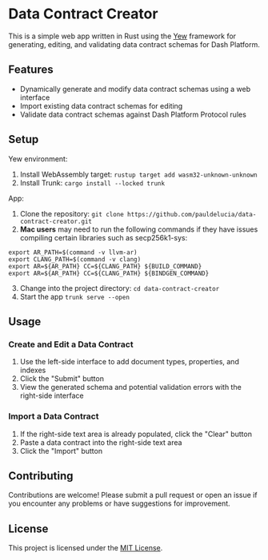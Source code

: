 # Data Contract Creator

This is a simple web app written in Rust using the [Yew](https://yew.rs/) framework for generating, editing, and validating data contract schemas for Dash Platform.

## Features

- Dynamically generate and modify data contract schemas using a web interface
- Import existing data contract schemas for editing
- Validate data contract schemas against Dash Platform Protocol rules

## Setup

Yew environment:

1. Install WebAssembly target: `rustup target add wasm32-unknown-unknown`
2. Install Trunk: `cargo install --locked trunk`

App:

1. Clone the repository: `git clone https://github.com/pauldelucia/data-contract-creator.git`
2. **Mac users** may need to run the following commands if they have issues compiling certain libraries such as secp256k1-sys:
```
export AR_PATH=$(command -v llvm-ar)
export CLANG_PATH=$(command -v clang)
export AR=${AR_PATH} CC=${CLANG_PATH} ${BUILD_COMMAND}
export AR=${AR_PATH} CC=${CLANG_PATH} ${BINDGEN_COMMAND}
```
3. Change into the project directory: `cd data-contract-creator`
4. Start the app `trunk serve --open`

## Usage

### Create and Edit a Data Contract

1. Use the left-side interface to add document types, properties, and indexes
2. Click the "Submit" button
3. View the generated schema and potential validation errors with the right-side interface

### Import a Data Contract

1. If the right-side text area is already populated, click the "Clear" button
2. Paste a data contract into the right-side text area
3. Click the "Import" button

## Contributing

Contributions are welcome! Please submit a pull request or open an issue if you encounter any problems or have suggestions for improvement.

## License

This project is licensed under the [MIT License](https://opensource.org/licenses/MIT).
